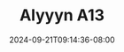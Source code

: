 --- 
title: "Alyyyn A13"
description: "streaming bokeh Alyyyn A13 premium full vidio new"
date: 2024-09-21T09:14:36-08:00
file_code: "fdty5rqoxmz5"
draft: false
cover: "6vdejgapyg053j2m.jpg"
tags: ["Alyyyn", "bokep-indo", "bokep-viral", "bokep-ig"]
length: 54
fld_id: "1483006"
foldername: "Alyyyn"
categories: ["Alyyyn"]
views: 0
---